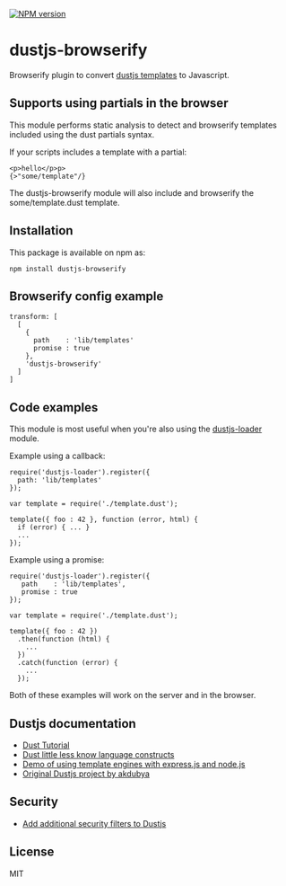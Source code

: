 [![NPM version](https://badge.fury.io/js/dustjs-browserify.svg)](http://badge.fury.io/js/dustjs-browserify)

# dustjs-browserify

Browserify plugin to convert [dustjs templates](https://github.com/linkedin/dustjs) to Javascript.

## Supports using partials in the browser

This module performs static analysis to detect and browserify templates included using the dust partials syntax.

If your scripts includes a template with a partial:

```
<p>hello</p>p>
{>"some/template"/}
```

The dustjs-browserify module will also include and browserify the some/template.dust template.

## Installation

This package is available on npm as:

```
npm install dustjs-browserify
```

## Browserify config example

```
transform: [
  [
    {
      path    : 'lib/templates'
      promise : true
    },
    'dustjs-browserify'
  ]
]
```

## Code examples

This module is most useful when you're also using the [dustjs-loader](https://github.com/scottbrady/dustjs-loader) module.

Example using a callback:

```
require('dustjs-loader').register({
  path: 'lib/templates'
});

var template = require('./template.dust');

template({ foo : 42 }, function (error, html) {
  if (error) { ... }
  ...
});
```

Example using a promise:

```
require('dustjs-loader').register({
   path    : 'lib/templates',
   promise : true
});

var template = require('./template.dust');

template({ foo : 42 })
  .then(function (html) {
    ...
  })
  .catch(function (error) {
    ...
  });
```

Both of these examples will work on the server and in the browser.

## Dustjs documentation

* [Dust Tutorial](https://github.com/linkedin/dustjs/wiki/Dust-Tutorial)
* [Dust little less know language constructs](https://github.com/linkedin/dustjs/wiki/Dust-little-less-know-language-constructs)
* [Demo of using template engines with express.js and node.js](https://github.com/chovy/express-template-demo)
* [Original Dustjs project by akdubya](http://akdubya.github.io/dustjs/)

## Security

* [Add additional security filters to Dustjs](https://github.com/linkedin/dustjs-filters-secure)

## License

MIT